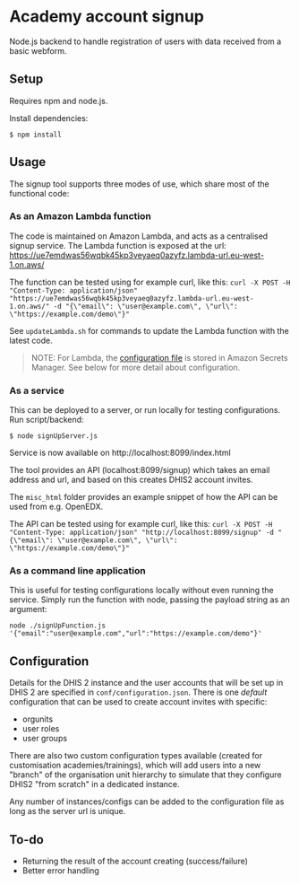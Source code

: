 # Academy account signup

Node.js backend to handle registration of users with data received from a basic webform.

## Setup

Requires npm and node.js.

Install dependencies:

```
$ npm install
```


## Usage

The signup tool supports three modes of use, which share most of the functional code:

### As an Amazon Lambda function

The code is maintained on Amazon Lambda, and acts as a centralised signup service. The Lambda function is exposed at the url: https://ue7emdwas56wqbk45kp3veyaeq0azyfz.lambda-url.eu-west-1.on.aws/

The function can be tested using for example curl, like this:
`curl -X POST -H "Content-Type: application/json" "https://ue7emdwas56wqbk45kp3veyaeq0azyfz.lambda-url.eu-west-1.on.aws/" -d "{\"email\": \"user@example.com\", \"url\": \"https://example.com/demo\"}"`

See `updateLambda.sh` for commands to update the Lambda function with the latest code.

> NOTE: For Lambda, the [configuration file](https://eu-west-1.console.aws.amazon.com/secretsmanager/home?region=eu-west-1#!/secret?name=academy%2Fsignup%2Fconfig) is stored in Amazon Secrets Manager. See below for more detail about configuration.

### As a service

This can be deployed to a server, or run locally for testing configurations.
Run script/backend:

```
$ node signUpServer.js
```

Service is now available on http://localhost:8099/index.html

The tool provides an API (localhost:8099/signup) which takes an email address and url, and based on this creates DHIS2 account invites.

The `misc_html` folder provides an example snippet of how the API can be used from e.g. OpenEDX.

The API can be tested using for example curl, like this:
`curl -X POST -H "Content-Type: application/json" "http://localhost:8099/signup" -d "{\"email\": \"user@example.com\", \"url\": \"https://example.com/demo\"}"`

### As a command line application

This is useful for testing configurations locally without even running the service. Simply run the function with node, passing the payload string as an argument:

```
node ./signUpFunction.js '{"email":"user@example.com","url":"https://example.com/demo"}'
```

## Configuration

Details for the DHIS 2 instance and the user accounts that will be set up in DHIS 2 are specified in `conf/configuration.json`. There is one *default* configuration that can be used to create account invites with specific:

* orgunits
* user roles
* user groups

There are also two custom configuration types available (created for customisation academies/trainings), which will add users into a new "branch" of the organisation unit hierarchy to simulate that they configure DHIS2 "from scratch" in a dedicated instance.

Any number of instances/configs can be added to the configuration file as long as the server url is unique.

## To-do

* Returning the result of the account creating (success/failure)
* Better error handling
